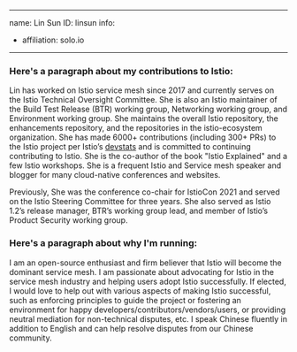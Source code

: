 -------------------------------------------------------------
name: Lin Sun
ID: linsun
info:
  - affiliation: solo.io
-------------------------------------------------------------

### Here's a paragraph about my contributions to Istio:

Lin has worked on Istio service mesh since 2017 and currently serves on the Istio Technical Oversight Committee. She is also an Istio maintainer of the Build Test Release (BTR) working group, Networking working group, and Environment working group. She maintains the overall Istio repository, the enhancements repository, and the repositories in the istio-ecosystem organization. She has made 6000+ contributions (including 300+ PRs) to the Istio project per Istio’s [devstats](https://istio.teststats.cncf.io/d/66/developer-activity-counts-by-companies) and is committed to continuing contributing to Istio. She is the co-author of the book "Istio Explained" and a few Istio workshops. She is a frequent Istio and Service mesh speaker and blogger for many cloud-native conferences and websites.

Previously, She was the conference co-chair for IstioCon 2021 and served on the Istio Steering Committee for three years. She also served as Istio 1.2’s release manager, BTR’s working group lead, and member of Istio’s Product Security working group. 

### Here's a paragraph about why I'm running:

I am an open-source enthusiast and firm believer that Istio will become the dominant service mesh. I am passionate about advocating for Istio in the service mesh industry and helping users adopt Istio successfully. If elected, I would love to help out with various aspects of making Istio successful, such as enforcing principles to guide the project or fostering an environment for happy developers/contributors/vendors/users, or providing neutral mediation for non-technical disputes, etc. I speak Chinese fluently in addition to English and can help resolve disputes from our Chinese community.

